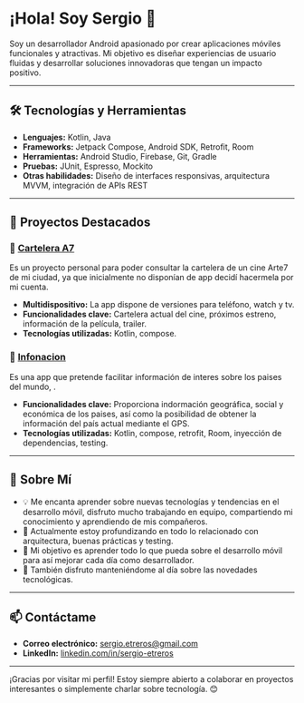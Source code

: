 # ¡Hola! Soy Sergio 👋

Soy un desarrollador Android apasionado por crear aplicaciones móviles funcionales y atractivas. Mi objetivo es diseñar experiencias de usuario fluidas y desarrollar soluciones innovadoras que tengan un impacto positivo.

---

## 🛠️ Tecnologías y Herramientas

- **Lenguajes:** Kotlin, Java
- **Frameworks:** Jetpack Compose, Android SDK, Retrofit, Room
- **Herramientas:** Android Studio, Firebase, Git, Gradle
- **Pruebas:** JUnit, Espresso, Mockito
- **Otras habilidades:** Diseño de interfaces responsivas, arquitectura MVVM, integración de APIs REST

---

## 🚀 Proyectos Destacados

### 📱 [Cartelera A7](https://github.com/SergioEtreros/CarteleraA7)
Es un proyecto personal para poder consultar la cartelera de un cine Arte7 de mi ciudad, ya que inicialmente no disponían de app decidí hacermela por mi cuenta. 
- **Multidispositivo:** La app dispone de versiones para teléfono, watch y tv.
- **Funcionalidades clave:** Cartelera actual del cine, próximos estreno, información de la película, trailer.
- **Tecnologías utilizadas:** Kotlin, compose.

### 📱 [Infonacion](https://github.com/SergioEtreros/InfoNacion)
Es una app que pretende facilitar información de interes sobre los paises del mundo, .
- **Funcionalidades clave:** Proporciona indormación geográfica, social y económica de los paises, así como la posibilidad de obtener la información del país actual mediante el GPS.
- **Tecnologías utilizadas:** Kotlin, compose, retrofit, Room, inyección de dependencias, testing.

---

## 🌟 Sobre Mí

- 💡 Me encanta aprender sobre nuevas tecnologías y tendencias en el desarrollo móvil, disfruto mucho trabajando en equipo, compartiendo mi conocimiento y aprendiendo de mis compañeros.
- 🌱 Actualmente estoy profundizando en todo lo relacionado con arquitectura, buenas prácticas y testing.
- 🎯 Mi objetivo es aprender todo lo que pueda sobre el desarrollo móvil para así mejorar cada día como desarrollador.
- 🎨 También disfruto manteniéndome al día sobre las novedades tecnológicas.

---

## 📫 Contáctame

- **Correo electrónico:** [sergio.etreros@gmail.com](mailto:sergio.etreros@gmail.com)
- **LinkedIn:** [linkedin.com/in/sergio-etreros](https://www.linkedin.com/in/sergio-etreros-martin-a23064172/)

---

¡Gracias por visitar mi perfil! Estoy siempre abierto a colaborar en proyectos interesantes o simplemente charlar sobre tecnología. 😊
